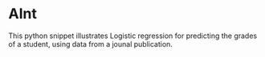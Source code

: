 # AInt
This python snippet illustrates Logistic regression for predicting the grades of a student, using data from a jounal publication.
